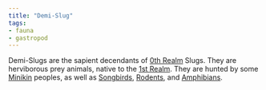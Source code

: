 ```yaml
---
title: "Demi-Slug"
tags:
- fauna
- gastropod
---
```

Demi-Slugs are the sapient decendants of [0th Realm](https://en.wikipedia.org/wiki/Earth) Slugs. They are herviborous prey animals, native to the [1st Realm](geography/1st-realm.md). They are hunted by some [Minikin](species/fauna/minikin.md) peoples, as well as [Songbirds](tags/songbird), [Rodents](species/fauna/rodent.md), and [Amphibians](species/fauna/amphibian.md).